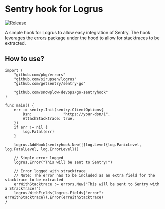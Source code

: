 # Sentry hook for Logrus

[![Release][release-image]][releases]

A simple hook for Logrus to allow easy integration of Sentry.  The hook leverages the [errors](https://github.com/pkg/errors) package under the hood to allow for stacktraces to be extracted.

## How to use?

```golang
import (
	"github.com/pkg/errors"
	"github.com/sirupsen/logrus"
	"github.com/getsentry/sentry-go"

	"github.com/snowplow-devops/go-sentryhook"
)

func main() {
	err := sentry.Init(sentry.ClientOptions{
		Dsn:              "https://your-dsn/1",
		AttachStacktrace: true,
	})
	if err != nil {
		log.Fatal(err)
	}

	logrus.AddHook(sentryhook.New([]log.Level{log.PanicLevel, log.FatalLevel, log.ErrorLevel}))

	// Simple error logged
	logrus.Error("This will be sent to Sentry!")

	// Error logged with stracktrace
	// Note: The error has to be included as an extra field for the stacktrace to be extracted
	errWithStacktrace := errors.New("This will be sent to Sentry with a StrackTrace!")
	logrus.WithFields(logrus.Fields{"error": errWithStacktrace}).Error(errWithStacktrace)
}
```

[release-image]: http://img.shields.io/badge/golang-0.1.0-6ad7e5.svg?style=flat
[releases]: https://github.com/snowplow-devops/go-sentryhook/releases/
